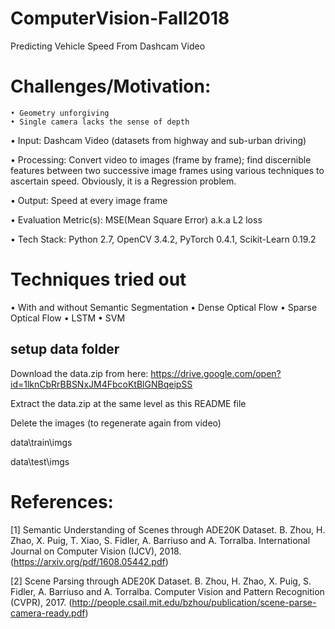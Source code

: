 # ComputerVision-Fall2018
Predicting Vehicle Speed From Dashcam Video

# Challenges/Motivation:
	• Geometry unforgiving
	• Single camera lacks the sense of depth

• Input: Dashcam Video (datasets from highway and sub-urban driving)

• Processing: Convert video to images (frame by frame); find discernible features
between two successive image frames using various techniques to ascertain speed.
Obviously, it is a Regression problem.

• Output: Speed at every image frame

• Evaluation Metric(s): MSE(Mean Square Error) a.k.a L2 loss

• Tech Stack: Python 2.7, OpenCV 3.4.2, PyTorch 0.4.1, Scikit-Learn 0.19.2

# Techniques tried out

• With and without Semantic Segmentation
• Dense Optical Flow
• Sparse Optical Flow
• LSTM
• SVM

## setup data folder
Download the data.zip from here:
https://drive.google.com/open?id=1lknCbRrBBSNxJM4FbcoKtBlGNBqeipSS

Extract the data.zip at the same level as this README file

Delete the images (to regenerate again from video)

data\train\imgs

data\test\imgs


# References:

[1] Semantic Understanding of Scenes through ADE20K Dataset. B. Zhou, H. Zhao, X. Puig, T. Xiao, S. Fidler, A. Barriuso and A. Torralba. International Journal on Computer Vision (IJCV), 2018. (https://arxiv.org/pdf/1608.05442.pdf)

[2] Scene Parsing through ADE20K Dataset. B. Zhou, H. Zhao, X. Puig, S. Fidler, A. Barriuso and A. Torralba. Computer Vision and Pattern Recognition (CVPR), 2017. (http://people.csail.mit.edu/bzhou/publication/scene-parse-camera-ready.pdf)
